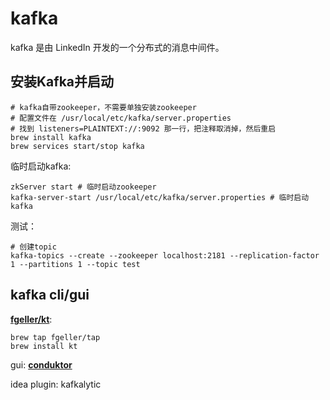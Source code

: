 
# kafka
kafka 是由 LinkedIn 开发的一个分布式的消息中间件。

## 安装Kafka并启动
```shell script
# kafka自带zookeeper，不需要单独安装zookeeper
# 配置文件在 /usr/local/etc/kafka/server.properties
# 找到 listeners=PLAINTEXT://:9092 那一行，把注释取消掉，然后重启
brew install kafka
brew services start/stop kafka
```

临时启动kafka:
```shell
zkServer start # 临时启动zookeeper
kafka-server-start /usr/local/etc/kafka/server.properties # 临时启动kafka
```

测试：
```shell
# 创建topic
kafka-topics --create --zookeeper localhost:2181 --replication-factor 1 --partitions 1 --topic test

```

## kafka cli/gui
**[fgeller/kt](https://github.com/fgeller/kt)**:
```shell script
brew tap fgeller/tap
brew install kt
```
gui:
**[conduktor](https://www.conduktor.io/)**

idea plugin: kafkalytic
